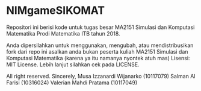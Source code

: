 # NIMgameSIKOMAT
Repositori ini berisi kode untuk tugas besar MA2151 Simulasi dan Komputasi Matematika Prodi Matematika ITB tahun 2018.

Anda dipersilahkan untuk menggunakan, mengubah, atau mendistribusikan fork dari repo ini asalkan anda bukan peserta kuliah MA2151 Simulasi dan Komputasi Matematika (karena ya itu namanya nyontek atuh mas)
Lisensi: MIT License. Lebih lanjut silahkan cek pada LICENSE.

All right reserved.
Sincerely,
Musa Izzanardi Wijanarko (10117079)
Salman Al Farisi (10316024)
Valerian Mahdi Pratama (10117049)
